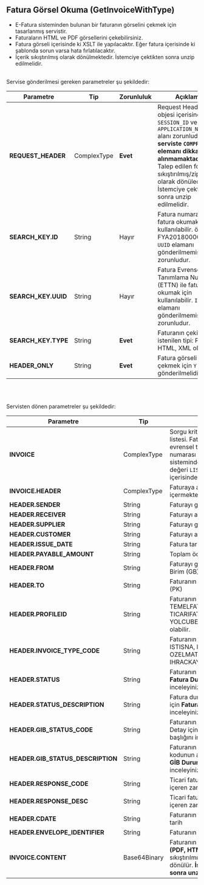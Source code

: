 ## Fatura Görsel Okuma (GetInvoiceWithType)
* E-Fatura sisteminden bulunan bir faturanın görselini çekmek için tasarlanmış servistir.
* Faturaların HTML ve PDF görsellerini çekebilirsiniz.
* Fatura görseli içerisinde ki XSLT ile yapılacaktır. Eğer fatura içerisinde ki şablonda sorun varsa hata fırlatılacaktır.
* İçerik sıkıştırılmış olarak dönülmektedir. İstemciye çektikten sonra unzip edilmelidir.

<br>
Servise gönderilmesi gereken parametreler şu şekildedir:

Parametre | Tip         | Zorunluluk  | Açıklama
--------- | ----------- | ----------- | -----------
**REQUEST_HEADER** | ComplexType | **Evet** | Request Header objesi içerisinde `SESSION_ID` ve `APPLICATION_NAME` alanı zorunludur. **Bu serviste `COMPRESSED` elemanı dikkate alınmamaktadır.**   Talep edilen formatta sıkıştırılmış/ziplenmiş olarak dönülecektir. İstemciye çektikten sonra unzip edilmelidir.
**SEARCH_KEY.ID** | String  | Hayır | Fatura numarası ile fatura okumak için kullanılabilir. örnek FYA2018000000001 `UUID` elamanı gönderilmemişse zorunludur.
**SEARCH_KEY.UUID** | String  | Hayır | Fatura Evrensel Tekil Tanımlama Numarası (ETTN) ile fatura okumak için kullanılabilir. `ID` elamanı gönderilmemişse zorunludur.
**SEARCH_KEY.TYPE** | String  | **Evet** | Faturanın çekilmek istenilen tipi: PDF, HTML, XML olabilir.
**HEADER_ONLY** | String  | **Evet** | Fatura görseli çekmek için `Y` gönderilmelidir.
<br><br>

Servisten dönen parametreler şu şekildedir:

Parametre | Tip        | Açıklama
--------- | ----------- | -----------
**INVOICE** | ComplexType | Sorgu kriterine uyan fatura(lar)ın listesi. Fatura numarası `ID`, fatura evrensel tekil tanımlama numarası  `UUID` ve e-fatura sisteminde tanımlı tekil numara değeri  `LIST_ID` attribute içerisinde dönülmektedir.
**INVOICE.HEADER** | ComplexType | Faturaya ait özet bilgiler içermektedir.
**HEADER.SENDER** | String | Faturayı gönderen firma VKN'si.
**HEADER.RECEIVER** | String | Faturayı alan firma VKN'si.
**HEADER.SUPPLIER** | String | Faturayı gönderen firma ünvanı.
**HEADER.CUSTOMER** | String | Faturayı alan firma ünvanı.
**HEADER.ISSUE_DATE** | String | Fatura tarihi.
**HEADER.PAYABLE_AMOUNT** | String | Toplam ödenecek tutar.
**HEADER.FROM** | String | Faturayı gönderen Gönderici Birim (GB)
**HEADER.TO** | String | Faturanın geldiği Posta Kutusu (PK)
**HEADER.PROFILEID** | String | Faturanın senaryosu. TEMELFATURA, TICARIFATURA,IHRACATFATURA, YOLCUBERABER değerleri olabilir.
**HEADER.INVOICE_TYPE_CODE** | String | Faturanın tipi. SATIS, IADE, ISTISNA, IHRACAT, OZELMATRAH, TEVKIFAT, IHRACKAYITLI değerleri olabilir.
**HEADER.STATUS** | String | Faturanın durumu. Detay için **Fatura Durumları** başlığını inceleyiniz.
**HEADER.STATUS_DESCRIPTION** | String | Fatura durum açıklaması. Detay için **Fatura Durumları** başlığını inceleyiniz.
**HEADER.GIB_STATUS_CODE** | String | Faturanın GİB'de ki durum kodu. Detay için **GİB Durum Kodları** başlığını inceleyiniz.
**HEADER.GIB_STATUS_DESCRIPTION** | String | Faturanın GİB'de ki durumunun kodunun açıklaması. Detay için **GİB Durum Kodları** başlığını inceleyiniz.  
**HEADER.RESPONSE_CODE** | String | Ticari fatura için verilen yanıtı içeren zarfın durum kodu
**HEADER.RESPONSE_DESC** | String | Ticari fatura için verilen yanıtı içeren zarfın durum açıklaması           
**HEADER.CDATE** | String | Faturanın sistemimize ulaştığı tarih
**HEADER.ENVELOPE_IDENTIFIER** | String | Faturanın zarf IDsi.
**INVOICE.CONTENT** | Base64Binary | Faturanın talep edilen formatta **(PDF, HTML)** sıkıştırılmış/ziplenmiş dosyası dönülür. **İstemciye çektikten sonra unzip edilmeldir.**
